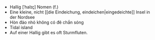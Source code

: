- Hallig [ˈhalɪç] Nomen (f.)	
- Eine kleine, nicht [[die Eindeichung, eindeichen|eingedeichte]]  Insel in der Nordsee	
- Hòn đảo nhỏ không có đê chắn sóng
- Tidal island
- Auf einer Hallig gibt es oft Sturmfluten.